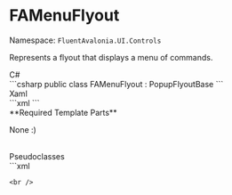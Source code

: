 # FAMenuFlyout
Namespace: `FluentAvalonia.UI.Controls`

Represents a flyout that displays a menu of commands.

<div class="code-example" markdown="1">
C#
</div>
```csharp
public class FAMenuFlyout : PopupFlyoutBase
```

<br />
<div class="code-example" markdown="1">
Xaml
</div>
```xml
<ui:FAMenuFlyout />
```

<br />
**Required Template Parts**

None :)


<br />

<div class="code-example" markdown="1">
Pseudoclasses
</div>
```xml

```
<br />